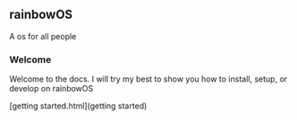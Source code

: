 ## rainbowOS
A os for all people

### Welcome
Welcome to the docs. I will try my best to show you how to install, setup, or develop on rainbowOS

[getting started.html](getting started)

